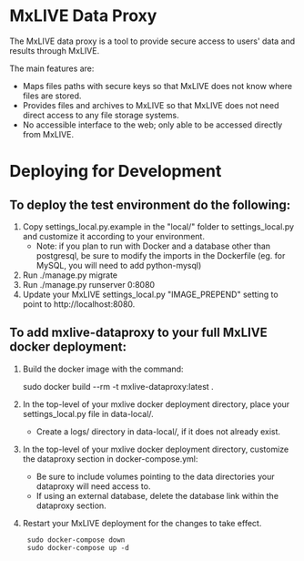 MxLIVE Data Proxy
=================

The MxLIVE data proxy is a tool to provide secure access to users' data and results through MxLIVE.

The main features are:
- Maps files paths with secure keys so that MxLIVE does not know where files are stored.
- Provides files and archives to MxLIVE so that MxLIVE does not need direct access to any file storage systems.
- No accessible interface to the web; only able to be accessed directly from MxLIVE.

Deploying for Development
=========================

To deploy the test environment do the following:
------------------------------------------------
1. Copy settings_local.py.example in the "local/" folder to settings_local.py and customize it according to your environment.
   * Note: if you plan to run with Docker and a database other than postgresql, be sure to modify the imports 
     in the Dockerfile (eg. for MySQL, you will need to add python-mysql)
2. Run ./manage.py migrate
3. Run ./manage.py runserver 0:8080
4. Update your MxLIVE settings_local.py "IMAGE_PREPEND" setting to point to http://localhost:8080.

To add mxlive-dataproxy to your full MxLIVE docker deployment:
--------------------------------------------------------------
1. Build the docker image with the command: 

    sudo docker build --rm -t mxlive-dataproxy:latest .

2. In the top-level of your mxlive docker deployment directory, place your settings_local.py file in data-local/.
   * Create a logs/ directory in data-local/, if it does not already exist.

3. In the top-level of your mxlive docker deployment directory, customize the dataproxy section in docker-compose.yml:
   * Be sure to include volumes pointing to the data directories your dataproxy will need access to.
   * If using an external database, delete the database link within the dataproxy section.
   
4. Restart your MxLIVE deployment for the changes to take effect.

        sudo docker-compose down
        sudo docker-compose up -d